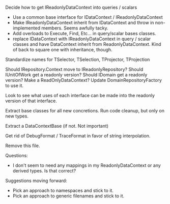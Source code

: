 Decide how to get IReadonlyDataContext into queries / scalars
- Use a common base interface for IDataContext / IReadonlyDataContext
- Make IReadonlyDataContext inherit from IDataContext  and throw in non-implemented members.  Seems awfully tacky.
- Add overloads to Execute, Find, Etc... in query/scalar bases classes.
- replace IDataContext with IReadonlyDataContext in query / scalar classes and have DataContext inherit from ReadonlyDataContext.  Kind of back to square one with inheritance, though.

Standardize names for TSelector, TSelection, TProjector, TProjection

Should IRepository.Context move to IReadonlyRepository?
Should IUnitOfWork get a readonly version?
Should IDomain get a readonly version?
Make a ReadOnlyDataContext?
  Update DomainRepositoryFactory to use it.

Look to see what uses of each interface can be made into the readonly version of that interface.

Extract base classes for all new concretions.
Run code cleanup, but only on new types.

Extract a DataContextBase (if not.  Not important)

Get rid of DebugFormat / TraceFormat in favor of string interpolation.

Remove this file.


Questions:
- I don't seem to need any mappings in my ReadonlyDataContext or any derived types.  Is that correct?

Suggestions moving forward:
- Pick an approach to namespaces and stick to it.
- Pick an approach to generic filenames and stick to it.
